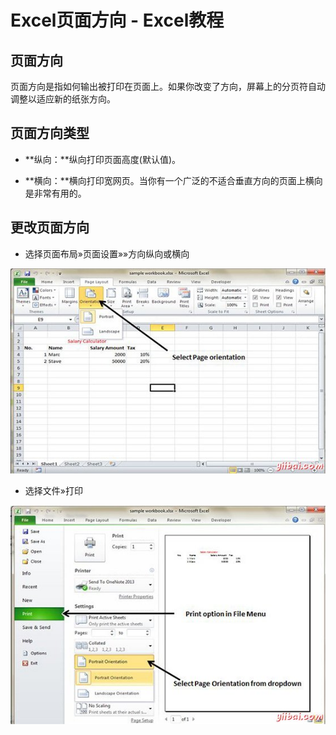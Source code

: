 # Excel页面方向 - Excel教程

## 页面方向

页面方向是指如何输出被打印在页面上。如果你改变了方向，屏幕上的分页符自动调整以适应新的纸张方向。

## 页面方向类型

*   **纵向：**纵向打印页面高度(默认值)。

*   **横向：**横向打印宽网页。当你有一个广泛的不适合垂直方向的页面上横向是非常有用的。

## 更改页面方向

*   选择页面布局»页面设置»»方向纵向或横向

![Setting Page orientation](../img/1A3403435-0.jpg)

*   选择文件»打印

![Setting Page orientation from File Menu](../img/1A34033X-1.jpg)

